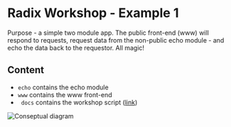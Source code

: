 # Radix Workshop - Example 1

Purpose - a simple two module app. The public front-end (www) will respond to requests, request data from the non-public echo module - and echo the data back to the requestor. All magic!  
 
## Content

* ```echo``` contains the echo module
* ```www``` contains the www front-end
* ``` docs``` contains the workshop script ([link](./docs/workshop.md))

![Conseptual diagram](./docs/smalldiagram.png) 
  
